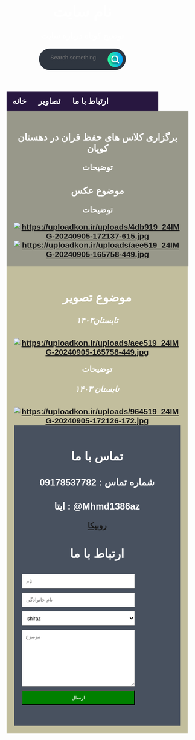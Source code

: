 <html lang="fa">
<head>
    <link rel="stylesheet" href="style.css">
    <link rel="stylesheet" href="https://imgurl.ir/viewer.php?file=a497585_style.css" />
<title>محمد</title>
<meta charset="UTF-8">
<meta name="viewport" content="width=device-width, initial-scale=1">
</head>
    <style>
        * {
    box-sizing: content-box;
    }
    body {
    font-family: Arial, Helvetica, sans-serif;
    margin: 0;
    }
    .header {
    padding: 1px;
    text-align: center;
    background: url(https://uploadkon.ir/uploads/08ed21_241726468952483.jpg);
    color: rgb(255, 255, 255);
    }
    .header h1 {
    font-size: 40px;
    }
    .navbar {
    overflow: hidden;
    background-color: #333;
    position: sticky;
    position: -webkit-sticky;
    top: 0;
    }
    .navbar a {
    float: left;
    display: block;
    color: rgb(255, 253, 256);
    text-align:center;
    padding: 3px 8px;
    text-decoration: none;
    }
    .navbar a.right {
    float: right;
    }
    .navbar a:hover {
    background-color: #13d9ef;
    color: rgb(0, 0, 0);
    }
    .navbar a.active {
    background-color: #666;
    color: rgb(255, 255, 255);
    }
    .row {
    display: -ms-flexbox; /* IE10 */
    display: flex;
    -ms-flex-wrap: wrap; /* IE10 */
    flex-wrap: wrap;
    }
    .side {
    -ms-flex: 30%; /* IE10 */
    flex: 30%;
    background-color:  #98988a;
    padding: 20px;
    }
    .main {
    -ms-flex: 70%; /* IE10 */
    flex: 70%;
    background-color:  rgb(194, 190, 157);
    padding: 20px;
    }
    .fakeimg {
    background-color: #934c4c;
    width: 100%;
    padding: 20px;
    }
    .footer {
    padding: 20px;
    text-align: center;
    background: #48515f;
    }
    @media screen and (max-width: 700px) {
    .row {
    flex-direction: column;
    }
    }
    @media screen and (max-width: 400px) {
    .navbar a {
    float: none;
    width: 100%;
    }
    }
    *{
    box-sizing: border-box;
    }
    .container{
    width: 300px;
    }
    input,select,textarea{
    width: 100%;
    margin: 0 0 10px 0;
    padding: 10px;
    }
    .btn1{
    background-color: green;
    color: #ffffff;
    }
    ul {
    list-style-type: none;
    margin: 0;
    padding: 0;
    overflow: hidden;
    background-color: #281740;
    }
    li {
    float: left;
    }
    li a {
    display: block;
    color: white;
    text-align: center;
    padding: 14px 16px;
    text-decoration: none;
    }
    li a:hover {
    background-color: #0eccf6;
    }
    #search{
    width: 100%;
    height: 100%;
    position: fixed;
    top: 0;
    right: 0;
    background-color: rgba(0, 0, 0, 0.8);
display: none;
justify-content: center;
align-items: center;
}
#search:target{
    display: flex;
}
#search form{
    width: 100%;
    max-width: 300px;
    display: flex;
    flex-direction: column;
    gap: 1em;
}
#search input{
    width: 100%;
    border: none;
    padding: 0.5em 1em;
    border-radius: 0.5em;
}
#search div{
    display: flex;
    gap: 1em;
    justify-content:center;
}
#search a,
#search button{
    border:none;
    padding: 0,25em 1em;
    border-radius: 0,25em;
    color:black;
    font-weight: bold;
    cursor: pointer;
}
#search a{
    background-color: crimson;
}
#search button{
    background-color:chartreuse;
}
 /* From Uiverse.io by OnlyCodeChannel */ 
.searchBox {
  display:inline-flex;
  max-width: 230px;
  align-items: center;
  justify-content: space-between;
  gap: 8px;
  background: #2f3640;
  border-radius: 50px;
  position: relative;
}
.searchButton {
  color: white;
  position: absolute;
  right: 8px;
  width: 40px;
  height: 40px;
  border-radius: 50%;
  background: var(--gradient-2, linear-gradient(90deg, #2AF598 0%, #009EFD 100%));
  border: 0;
  display: inline-block;
  transition: all 300ms cubic-bezier(.23, 1, 0.32, 1);
}
/*hover effect*/
button:hover {
  color: #fff;
  background-color: #1A1A1A;
  box-shadow: rgba(0, 0, 0, 0.5) 0 10px 20px;
  transform: translateY(-3px);
}
/*button pressing effect*/
button:active {
  box-shadow: none;
  transform: translateY(0);
}
.searchInput {
  border: none;
  background: none;
  outline: none;
  color: white;
  font-size: 15px;
  padding: 15px 50px 15px 30px;
}
    </style>
<body>
<div class="header">
<h1>نام سایت</h1>

<form action="">

<h2> <form id="form">
</form>
<p style="font-weight: bold">توضیح کوتاه درباره سایت</p>
<div class="searchBox">

  <input class="searchInput" type="text" name="" placeholder="Search something">
            <button class="searchButton" href="#">
                   
                  

<svg xmlns="http://www.w3.org/2000/svg" width="29" height="29" viewBox="0 0 29 29" fill="none">
  <g clip-path="url(#clip0_2_17)">
    <g filter="url(#filter0_d_2_17)">
      <path d="M23.7953 23.9182L19.0585 19.1814M19.0585 19.1814C19.8188 18.4211 20.4219 17.5185 20.8333 16.5251C21.2448 15.5318 21.4566 14.4671 21.4566 13.3919C21.4566 12.3167 21.2448 11.252 20.8333 10.2587C20.4219 9.2653 19.8188 8.36271 19.0585 7.60242C18.2982 6.84214 17.3956 6.23905 16.4022 5.82759C15.4089 5.41612 14.3442 5.20435 13.269 5.20435C12.1938 5.20435 11.1291 5.41612 10.1358 5.82759C9.1424 6.23905 8.23981 6.84214 7.47953 7.60242C5.94407 9.13789 5.08145 11.2204 5.08145 13.3919C5.08145 15.5634 5.94407 17.6459 7.47953 19.1814C9.01499 20.7168 11.0975 21.5794 13.269 21.5794C15.4405 21.5794 17.523 20.7168 19.0585 19.1814Z" stroke="white" stroke-width="3" stroke-linecap="round" stroke-linejoin="round" shape-rendering="crispEdges"></path>
    </g>
  </g>
  <defs>
    <filter id="filter0_d_2_17" x="-0.418549" y="3.70435" width="29.7139" height="29.7139" filterUnits="userSpaceOnUse" color-interpolation-filters="sRGB">
      <feFlood flood-opacity="0" r url(https://uploadkon.ir/uploads/08ed21_241726468952483.jpg)esult="BackgroundImageFix"></feFlood>
      <feColorMatrix in="SourceAlpha" type="matrix" values="0 0 0 0 0 0 0 0 0 0 0 0 0 0 0 0 0 0 127 0" result="hardAlpha"></feColorMatrix>
      <feOffset dy="4"></feOffset>
      <feGaussianBlur stdDeviation="2"></feGaussianBlur>
      <feComposite in2="hardAlpha" operator="out"></feComposite>
      <feColorMatrix type="matrix" values="0 0 0 0 0 0 0 0 0 0 0 0 0 0 0 0 0 0 0.25 0"></feColorMatrix>
      <feBlend mode="normal" in2="BackgroundImageFix" result="effect1_dropShadow_2_17"></feBlend>
      <feBlend mode="normal" in="SourceGraphic" in2="effect1_dropShadow_2_17" result="shape"></feBlend>
    </filter>
    <clipPath id="clip0_2_17">
      <rect width="28.0702" height="28.0702" fill="white" transform="translate(0.403503 0.526367)"></rect>
    </clipPath>
  </defs>
</svg>
            </button>
        </div>
        <div>
            <h1>
            </h1>
        </div>
<body>
<ul>
<li><a class="active" href="#">خانه</a></li>
<li><a href="https://mhmd138az.github.io/kopan/#%D8%AA%D8%A7%D8%A8%D8%B3%D8%AA%D8%A7%D9%86%DB%B1%DB%B4%DB%B0%DB%B3">تصاویر</a></li>
<li><a href="https://mhmd138az.github.io/kopan/#%D8%AA%D9%85%D8%A7%D8%B3-%D8%A8%D8%A7-%D9%85%D8%A7">ارتباط با ما</a></li>
</ul>

</body>
    
 <div class="row">
    <div class="side">
    <h3>برگزاری کلاس های حفظ قران در دهستان کوپان</h3>
    <p>توضیحات</p>
    <h3>موضوع عکس</h3>
    <p>توضیحات</p>
     <a href="https://uploadkon.ir/" target="_blank" title="https://uploadkon.ir/"><img src="https://uploadkon.ir/uploads/4db919_24IMG-20240905-172137-615.jpg" border="0" alt="https://uploadkon.ir/uploads/4db919_24IMG-20240905-172137-615.jpg" /></a>
         <a href="https://uploadkon.ir/" target="_blank" title="https://uploadkon.ir/"><img src="https://uploadkon.ir/uploads/aee519_24IMG-20240905-165758-449.jpg" border="0" alt="https://uploadkon.ir/uploads/aee519_24IMG-20240905-165758-449.jpg" /></a>
    </div>
    <div class="main">
    <h2>موضوع تصویر</h2>
    <h5>تابستان۱۴۰۳</h5>
    <a href="https://uploadkon.ir/" target="_blank" title="https://uploadkon.ir/"><img src="https://uploadkon.ir/uploads/aee519_24IMG-20240905-165758-449.jpg" border="0" alt="https://uploadkon.ir/uploads/aee519_24IMG-20240905-165758-449.jpg" /></a>
    <p>توضیحات</p>
    <h5>تابستان ۱۴۰۳</h5>
    <a href="https://uploadkon.ir/" target="_blank" title="https://uploadkon.ir/"><img src="https://uploadkon.ir/uploads/964519_24IMG-20240905-172126-172.jpg" border="0" alt="https://uploadkon.ir/uploads/964519_24IMG-20240905-172126-172.jpg" /></a>
  <div></div>
    <div class="footer">
    <h2>تماس با ما</h2>
    <h3>شماره تماس : 09178537782</h3>
    <h3>ایتا : @Mhmd1386az</h3>
        <a href="https://rubika.ir/kali_linux_86">روبیکا</a>
<html>
<head>
<meta name="viewport" content="width=device-width, initial-scale=1">

</head>
<body>
<h2>ارتباط با ما</h2>
<div class="container">
<h3><form action="/action_page.php" method="post">
<label for="fname"></label>
<input type="text" id="fname" name="firstname" placeholder="نام">
<label for="lname"></label>
<input type="text" id="lname" name="lastname" placeholder="نام خانوادگی">
<label for="city"></label>
<select id=" city " name=" city ">
<option value="shiraz"> shiraz </option>
<option value="tehran"> tehran </option>
<option value="ahvaz"> ahvaz </option>
</select>
<label for="subject"></label>
<textarea id="subject" name="subject" placeholder="موضوع" style="height:150px"></textarea>
<input class="btn1" type="submit" value="ارسال">
</form>
